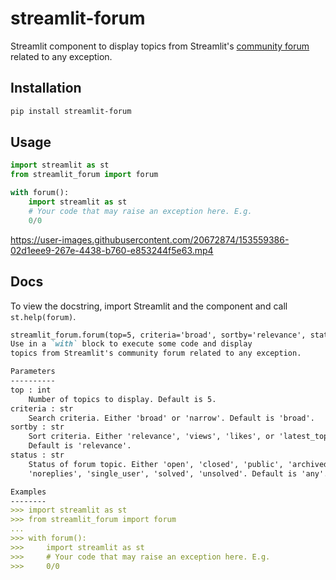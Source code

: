# streamlit-forum
Streamlit component to display topics from Streamlit's [community forum](https://discuss.streamlit.io/) related to any exception.

## Installation

```bash
pip install streamlit-forum
```

## Usage

```python
import streamlit as st
from streamlit_forum import forum

with forum():
    import streamlit as st
    # Your code that may raise an exception here. E.g.
    0/0
```

https://user-images.githubusercontent.com/20672874/153559386-02d1eee9-267e-4438-b760-e853244f5e63.mp4

## Docs

To view the docstring, import Streamlit and the component and call `st.help(forum)`.

```markdown
streamlit_forum.forum(top=5, criteria='broad', sortby='relevance', status='any')
Use in a `with` block to execute some code and display 
topics from Streamlit's community forum related to any exception.

Parameters
----------
top : int
    Number of topics to display. Default is 5.
criteria : str
    Search criteria. Either 'broad' or 'narrow'. Default is 'broad'.
sortby : str
    Sort criteria. Either 'relevance', 'views', 'likes', or 'latest_topic'.
    Default is 'relevance'.
status : str
    Status of forum topic. Either 'open', 'closed', 'public', 'archived',
    'noreplies', 'single_user', 'solved', 'unsolved'. Default is 'any'.

Examples
--------
>>> import streamlit as st
>>> from streamlit_forum import forum
...
>>> with forum():
>>>     import streamlit as st
>>>     # Your code that may raise an exception here. E.g.
>>>     0/0

```
